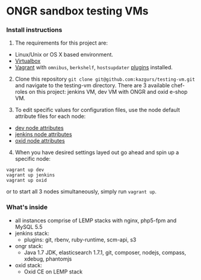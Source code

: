 # ONGR sandbox testing VMs

### Install instructions
1. The requirements for this project are:
  * Linux/Unix or OS X based environment.
  * [Virtualbox](https://www.virtualbox.org/wiki/Downloads)
  * [Vagrant](https://www.vagrantup.com/downloads.html) with `omnibus`, `berkshelf`, `hostsupdater` [plugins](http://docs.vagrantup.com/v2/plugins/usage.html) installed.
         
2. Clone this repository `git clone git@github.com:kazgurs/testing-vm.git` and navigate to the testing-vm directory. There are 3 available chef-roles on this project: jenkins VM, dev VM with ONGR and oxid e-shop VM. 

3. To edit specific values for configuration files, use the node default attribute files for each node:
  * [dev node attributes](cookbooks/dev/attributes/default.rb)
  * [jenkins node attributes](cookbooks/myjenkins/attributes/default.rb)
  * [oxid node attributes](cookbooks/oxideshop/attributes/default.rb)

4. When you have desired settings layed out go ahead and spin up a specific node:
 ```
 vagrant up dev
 vagrant up jenkins
 vagrant up oxid
 ```
or to start all 3 nodes simultaneously, simply run `vagrant up`. 
### What's inside

* all instances comprise of LEMP stacks with nginx, php5-fpm and MySQL 5.5
* jenkins stack:
    * plugins: git, rbenv, ruby-runtime, scm-api, s3
* ongr stack:
    * Java 1.7 JDK, elasticsearch 1.7.1, git, composer, nodejs, compass, xdebug, phantomjs
* oxid stack:
    * Oxid CE on LEMP stack
